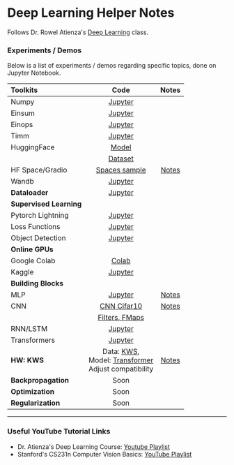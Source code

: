 # Deep Learning Helper Notes

Follows Dr. Rowel Atienza's [Deep Learning](https://github.com/roatienza/Deep-Learning-Experiments) class.

### Experiments / Demos

Below is a list of experiments / demos regarding specific topics, done on Jupyter Notebook.

|   <b>Toolkits</b>     |                   Code                   | Notes |
|:----------------------|:----------------------------------------:|:-----:|
| Numpy                 | [Jupyter](Toolkits/numpy_demo.ipynb)     |       |
| Einsum                | [Jupyter](Toolkits/einsum_demo.ipynb)    |       |
| Einops                | [Jupyter](Toolkits/einops_demo.ipynb)    |       |
| Timm                  | [Jupyter](Toolkits/timm_demo.ipynb)      |       |
| HuggingFace           | [Model](Toolkits/huggingface_demo.ipynb) |       |
|                       | [Dataset](Datasets/dataset_demo.ipynb)   |       |
| HF Space/Gradio       | [Spaces sample](https://huggingface.co/spaces/izzajalandoni/dialogpt-tagalog) | [Notes](../Notes/HuggingFace_Spaces.pdf) |       |
| Wandb                 | [Jupyter](Toolkits/wandb_demo.ipynb)     |       |
| <b>Dataloader</b>     | [Jupyter](Datasets/dataloader.ipynb)     |       |
| <b>Supervised Learning</b>|                                      |       |
| Pytorch Lightning     | [Jupyter](SupervisedLearning/mlp_lightning_demo.ipynb)|       |
| Loss Functions        | [Jupyter](SupervisedLearning/lossfunctions.ipynb)     |       |
| Object Detection      | [Jupyter](SupervisedLearning/object_detection.ipynb)  |       |
| <b>Online GPUs</b>    |                                          |       |
| Google Colab          | [Colab](https://colab.research.google.com/drive/1VCg5k-ENTRRJ4ofZGlR1DZhDXqpoyw0V?usp=sharing) |       |
| Kaggle                | [Jupyter](https://github.com/izzajalandoni/Deep-Learning-Helper/blob/main/SupervisedLearning/kaggle_gpu.ipynb) |       |
| <b>Building Blocks</b>|                                          |       |
| MLP                   | [Jupyter](BuildingBlocks/mlp_demo.ipynb) | [Notes](../Notes/MultiLayer_Perceptron(MLP).pdf)    |
| CNN                   | [CNN Cifar10](BuildingBlocks/cnn_demo.ipynb) | [Notes](../Notes/NN%20IO%20Shape%20Calculation.pdf) |
|                       | [Filters, FMaps](BuildingBlocks/cnn_features.ipynb) |       |
| RNN/LSTM              | [Jupyter](BuildingBlocks/rnn_demo.ipynb) |       |
| Transformers          | [Jupyter](BuildingBlocks/vit_train.ipynb)|       |
| <b>HW: KWS</b>        | Data: [KWS](https://github.com/roatienza/Deep-Learning-Experiments/blob/master/versions/2022/supervised/python/kws_demo.ipynb),<br>Model: [Transformer](https://github.com/roatienza/Deep-Learning-Experiments/blob/master/versions/2022/transformer/python/transformer_demo.ipynb)<br>Adjust compatibility | [Notes](../Notes/Homework_3.pdf) |
| <b>Backpropagation</b>| Soon                                     |       |
| <b>Optimization</b>   | Soon                                     |       |
| <b>Regularization</b> | Soon                                     |       |

---

### Useful YouTube Tutorial Links

- Dr. Atienza's Deep Learning Course: <a href="https://www.youtube.com/playlist?list=PLnh4yg9KUmuPYXl_14Bq-Q2h5a_5PZwYt">Youtube Playlist</a>
- Stanford's CS231n Computer Vision Basics: <a href="https://www.youtube.com/playlist?list=PL3FW7Lu3i5JvHM8ljYj-zLfQRF3EO8sYv">YouTube Playlist</a>
